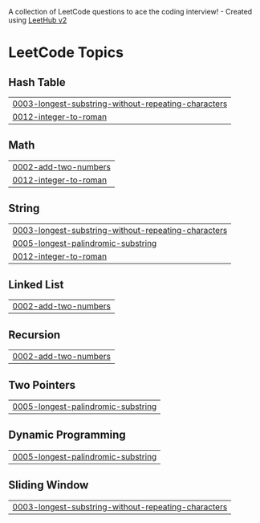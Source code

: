 A collection of LeetCode questions to ace the coding interview! - Created using [LeetHub v2](https://github.com/arunbhardwaj/LeetHub-2.0)
<!---LeetCode Topics Start-->
# LeetCode Topics
## Hash Table
|  |
| ------- |
| [0003-longest-substring-without-repeating-characters](https://github.com/Govardhan-17/leetcode/tree/master/0003-longest-substring-without-repeating-characters) |
| [0012-integer-to-roman](https://github.com/Govardhan-17/leetcode/tree/master/0012-integer-to-roman) |
## Math
|  |
| ------- |
| [0002-add-two-numbers](https://github.com/Govardhan-17/leetcode/tree/master/0002-add-two-numbers) |
| [0012-integer-to-roman](https://github.com/Govardhan-17/leetcode/tree/master/0012-integer-to-roman) |
## String
|  |
| ------- |
| [0003-longest-substring-without-repeating-characters](https://github.com/Govardhan-17/leetcode/tree/master/0003-longest-substring-without-repeating-characters) |
| [0005-longest-palindromic-substring](https://github.com/Govardhan-17/leetcode/tree/master/0005-longest-palindromic-substring) |
| [0012-integer-to-roman](https://github.com/Govardhan-17/leetcode/tree/master/0012-integer-to-roman) |
## Linked List
|  |
| ------- |
| [0002-add-two-numbers](https://github.com/Govardhan-17/leetcode/tree/master/0002-add-two-numbers) |
## Recursion
|  |
| ------- |
| [0002-add-two-numbers](https://github.com/Govardhan-17/leetcode/tree/master/0002-add-two-numbers) |
## Two Pointers
|  |
| ------- |
| [0005-longest-palindromic-substring](https://github.com/Govardhan-17/leetcode/tree/master/0005-longest-palindromic-substring) |
## Dynamic Programming
|  |
| ------- |
| [0005-longest-palindromic-substring](https://github.com/Govardhan-17/leetcode/tree/master/0005-longest-palindromic-substring) |
## Sliding Window
|  |
| ------- |
| [0003-longest-substring-without-repeating-characters](https://github.com/Govardhan-17/leetcode/tree/master/0003-longest-substring-without-repeating-characters) |
<!---LeetCode Topics End-->
